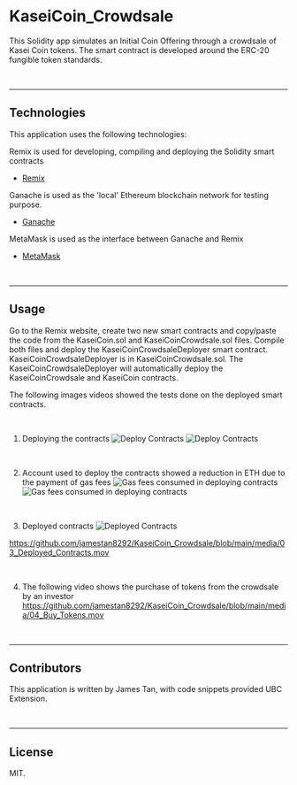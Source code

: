 # KaseiCoin_Crowdsale

This Solidity app simulates an Initial Coin Offering through a crowdsale of Kasei Coin tokens. The smart contract is developed around the ERC-20 fungible token standards.

<br/>

----

## Technologies

This application uses the following technologies:

Remix is used for developing, compiling and deploying the Solidity smart contracts
* [Remix](https://remix.ethereum.org)

Ganache is used as the 'local' Ethereum blockchain network for testing purpose.
* [Ganache](https://trufflesuite.com/ganache/)

MetaMask is used as the interface between Ganache and Remix
* [MetaMask](https://metamask.io)


<br/>

---

## Usage

Go to the Remix website, create two new smart contracts and copy/paste the code from the KaseiCoin.sol and KaseiCoinCrowdsale.sol files. Compile both files and deploy the KaseiCoinCrowdsaleDeployer smart contract. KaseiCoinCrowdsaleDeployer is in KaseiCoinCrowdsale.sol. The KaseiCoinCrowdsaleDeployer will automatically deploy the KaseiCoinCrowdsale and KaseiCoin contracts.


The following images videos showed the tests done on the deployed smart contracts.

<br/>


1. Deploying the contracts
![Deploy Contracts](media/01_Deploy_Contracts_01.png)
![Deploy Contracts](media/01_Deploy_Contracts_02.png)

<br/>

2. Account used to deploy the contracts showed a reduction in ETH due to the payment of gas fees
![Gas fees consumed in deploying contracts](media/02_Gas_Fee_Used_02.png)
![Gas fees consumed in deploying contracts](media/02_Gas_Fee_Used_01.png)

<br/>


3. Deployed contracts
![Deployed Contracts](media/03_Deployed_Contracts.png)

https://github.com/jamestan8292/KaseiCoin_Crowdsale/blob/main/media/03_Deployed_Contracts.mov

<br/>

4. The following video shows the purchase of tokens from the crowdsale by an investor
https://github.com/jamestan8292/KaseiCoin_Crowdsale/blob/main/media/04_Buy_Tokens.mov

<br/>


---

## Contributors

This application is written by James Tan, with code snippets provided UBC Extension.

<br/>

---

## License

MIT.